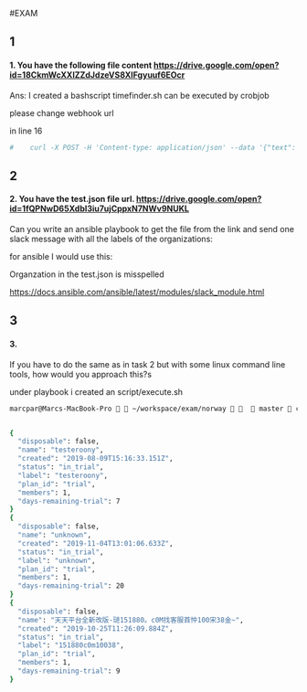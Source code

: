 #EXAM

## 1
#### 1.  You have the following file content https://drive.google.com/open?id=18CkmWcXXlZZdJdzeVS8XIFgyuuf6EOcr

Ans:
I created a bashscript timefinder.sh can be executed by crobjob

please change webhook url 

in line 16
```bash
#    curl -X POST -H 'Content-type: application/json' --data '{"text": $FILENAME}' webhookurl
```



## 2
#### 2. You have the test.json file url. https://drive.google.com/open?id=1fQPNwD65XdbI3iu7ujCppxN7NWv9NUKL
Can you write an ansible playbook to get the file from the link and send one slack message with all the labels of the organizations:

for ansible I would use this:

Organzation in the test.json is misspelled 

https://docs.ansible.com/ansible/latest/modules/slack_module.html

## 3
#### 3. 
If you have to do the same as in task 2 but with some linux command line tools, how would you approach this?s

under playbook i created an script/execute.sh

```bash
marcpar@Marcs-MacBook-Pro   ~/workspace/exam/norway     master  cat test.json | jq -r '.organzations[] | select( (.status == "in_trial") and .plan_id == "trial" and ."days-remaining-trial" > 0)'


{
  "disposable": false,
  "name": "testeroony",
  "created": "2019-08-09T15:16:33.151Z",
  "status": "in_trial",
  "label": "testeroony",
  "plan_id": "trial",
  "members": 1,
  "days-remaining-trial": 7
}
{
  "disposable": false,
  "name": "unknown",
  "created": "2019-11-04T13:01:06.633Z",
  "status": "in_trial",
  "label": "unknown",
  "plan_id": "trial",
  "members": 1,
  "days-remaining-trial": 20
}
{
  "disposable": false,
  "name": "天天平台全新改版-琎151880。c0M找客服首忡100宋38金~",
  "created": "2019-10-25T11:26:09.884Z",
  "status": "in_trial",
  "label": "151880c0m10038",
  "plan_id": "trial",
  "members": 1,
  "days-remaining-trial": 9
}
```



